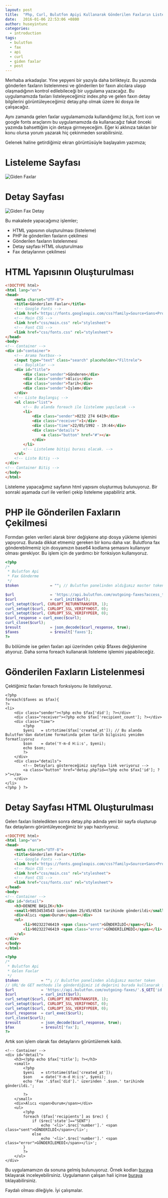 ```yaml
---
layout: post
title:  "Php, Curl, Bulutfon Apiyi Kullanarak Gönderilen Faxların Listelenmesi"
date:   2016-01-06 22:53:06 +0800
author: huseyintunc
categories:
  - introduction
tags:
  - bulutfon
  - fax
  - api
  - curl
  - giden faxlar
  - post
---
```


Merhaba arkadaşlar. Yine yepyeni bir yazıyla daha birlikteyiz. Bu yazımda gönderlen faxların listelenmesi ve gönderilen bir faxın alıcılara ulaşıp olaşmadığının kontrol edilebileceği bir uygulama yazacağız. Bu uygulamamızda faxları listeleyeceğimiz index.php ve gelen faxın detay bilgilerini görüntüleyeceğimiz detay.php olmak üzere iki dosya ile çalışacağız. 

Aynı zamanda gelen faxlar uygulamamızda kullandığımız list.js, font icon ve google fonts araçlarını bu uygulamamızda da kullanacağız fakat önceki yazımda bahsettiğim için detaya girmeyeceğim. Eğer ki aklınıza takılan bir konu olursa yorum yazarak hiç çekinmeden sorabilirsiniz. 

Gelenek haline getirdiğimiz ekran görüntüsüyle başlayalım yazımıza;
# Listeleme Sayfası
![Giden Faxlar](/images/bulutfon-giden-faxlar.png)
# Detay Sayfası
![Giden Fax Detay](/images/bulutfon-giden-fax-detay.png)
 
Bu makalede yapacağımız işlemler;

* HTML yapısının oluşturulması (listeleme)
* PHP ile gönderilen faxların çekilmesi
* Gönderilen faxların listelenmesi
* Detay sayfası HTML oluşturulması
* Fax detaylarının çekilmesi


# HTML Yapısının Oluşturulması

```html
<!DOCTYPE html>
<html lang="en">
<head>
    <meta charset="UTF-8">
    <title>Gönderilen Faxlar</title>
    <!-- Google Fonts -->
    <link href='https://fonts.googleapis.com/css?family=Source+Sans+Pro:400,900,700,600,300,200&subset=latin,latin-ext' rel='stylesheet' type='text/css'>
    <!-- Main CSS -->
    <link href="css/main.css" rel="stylesheet">
    <!-- Font CSS -->
    <link href="css/fonts.css" rel="stylesheet">
</head>
<body>
<!-- Container -->
<div id="container">
    <!-- Arama Textbox-->
    <input type="text" class="search" placeholder="Filtrele">
    <!-- Başlıklar -->
    <div id="title">
        <div class="sender">Gönderen</div>
        <div class="sender">Alıcı</div>
        <div class="sender">Tarih</div>
        <div class="sender">İşlem</div>
    </div>
    <!-- Liste Başlangıç -->
    <ul class="list">
        <!-- Bu alanda foreach ile listeleme yapılacak -->
        <li>
            <div class="sender">0232 274 6419</div>
            <div class="receiver">1</div>
            <div class="time">22/05/1992 - 19:44</div>
            <div class="details">
                <a class="button" href="#"></a>
            </div>
        </li>
        <!-- Listeleme bitişi burası olacak. -->
    </ul>
    <!-- Liste Bitiş -->
</div>
<!-- Container Bitiş -->
</body>
</html>
```

Listeleme yapacağımız sayfanın html yapısını oluşturmuş bulunuyoruz. Bir sonraki aşamada curl ile verileri çekip listeleme yapabiliriz artık. 

# PHP ile Gönderilen Faxların Çekilmesi

Formdan gelen verileri alarak birer değişkene atıp dosya yükleme işlemini yapıyoruz. Burada dikkat etmemiz gereken bir konu daha var. Bulutfona fax gönderebilmemiz için dosyamızın base64 kodlama şemasını kullanıyor olması gerekiyor. Bu işlem için de yardımcı bir fonksiyon kullanıyoruz. 

```php
<?php
/*
 * Bulutfon Api
 * Fax Gönderme
 */
$token              = ""; // Bulutfon panelinden aldığımız master token

$url                = 'https://api.bulutfon.com/outgoing-faxes?access_token='.$token;
$curl               = curl_init($url);
curl_setopt($curl, CURLOPT_RETURNTRANSFER, 1);
curl_setopt($curl, CURLOPT_SSL_VERIFYHOST, 0);
curl_setopt($curl, CURLOPT_SSL_VERIFYPEER, 0);
$curl_response = curl_exec($curl);
curl_close($curl);
$result             = json_decode($curl_response, true);
$faxes              = $result['faxes'];
?>
```
Bu bölümde ise gelen faxları api üzerinden çekip $faxes değişkenine atıyoruz. Daha sorna foreach kullanarak listeleme işlemini yapabileceğiz. 

# Gönderilen Faxların Listelenmesi
Çektiğimiz faxları foreach fonksiyonu ile listeliyoruz.

```
<?php
foreach($faxes as $fax){
?>
<li>
    <div class="sender"><?php echo $fax['did']; ?></div>
    <div class="receiver"><?php echo $fax['recipient_count']; ?></div>
    <div class="time">
        <?php
        $yeni   = strtotime($fax['created_at']); // Bu alanda Bulutfon'dan datetime formatında gelen tarih bilgisini yeniden formatlıyoruz
        $son    = date('Y-m-d H:i:s', $yeni);
        echo $son;
        ?>
    </div>
    <div class="details">
        <!-- Detayları göstereceğimiz sayfaya link veriyoruz -->
        <a class="button" href="detay.php?id=<?php echo $fax['id']; ?>"></a>
    </div>
</li>
<?php } ?>
```

# Detay Sayfası HTML Oluşturulması
Gelen faxları listeledikten sonra detay.php adında yeni bir sayfa oluşturup fax detaylarını görüntüleyeceğimiz bir yapı hazırlıyoruz. 
```html
<!DOCTYPE html>
<html lang="en">
<head>
    <meta charset="UTF-8">
    <title>Gönderilen Faxlar</title>
    <!-- Google Fonts -->
    <link href='https://fonts.googleapis.com/css?family=Source+Sans+Pro:400,900,700,600,300,200&subset=latin,latin-ext' rel='stylesheet' type='text/css'>
    <!-- Main CSS -->
    <link href="css/main.css" rel="stylesheet">
    <!-- Font CSS -->
    <link href="css/fonts.css" rel="stylesheet">
</head>
<body>
<!-- Container -->
<div id="detail">
    <h3>DENEME BAŞLIK</h3>
    <small>90534534543 üzerinden 25/45/4534 tarihinde gönderildi</small>
    <div>Alıcı <span>Durum</span></div>
    <ul>
        <li>902322746419 <span class="sent">GÖNDERİLDİ</span></li>
        <li>902322746419 <span class="error">GÖNDERİLEMEDİ</span></li>
    </ul>
</div>
</body>
</html>
```
```php
<?php
/*
 * Bulutfon Api
 * Gelen Faxlar
 */
$token          = ""; // Bulutfon panelinden aldığımız master token
// URL'de GET methodu ile gönderdiğimiz id değerini burada kullanarak fax detaylarını çekiyoruz
$url            = 'https://api.bulutfon.com/outgoing-faxes/'.$_GET['id'].'?access_token='.$token; 
$curl           = curl_init($url);
curl_setopt($curl, CURLOPT_RETURNTRANSFER, 1);
curl_setopt($curl, CURLOPT_SSL_VERIFYHOST, 0);
curl_setopt($curl, CURLOPT_SSL_VERIFYPEER, 0);
$curl_response  = curl_exec($curl);
curl_close($curl);
$result         = json_decode($curl_response, true);
$fax            = $result['fax'];
?>
```

Artık son işlem olarak fax detaylarını görüntülemek kaldı.
```
<!-- Container -->
<div id="detail">
    <h3><?php echo $fax['title']; ?></h3>
    <small>
        <?php
        $yeni   = strtotime($fax['created_at']);
        $son    = date('Y-m-d H:i:s', $yeni);
        echo 'Fax '.$fax['did'].' üzerinden '.$son.' tarihinde gönderildi.';

        ?>
    </small>
    <div>Alıcı <span>Durum</span></div>
    <ul>
        <?php
        foreach ($fax['recipients'] as $rec) {
            if ($rec['state']=="SENT")
                echo '<li>'.$rec['number'].' <span class="sent">GÖNDERİLDİ</span></li>';
            else
                echo '<li>'.$rec['number'].' <span class="error">GÖNDERİLEMEDİ</span></li>';
        }
        ?>
    </ul>
</div>
```
Bu uygulamamızın da sonuna gelmiş bulunuyoruz.  Örnek kodları [buraya][df1] tıklayarak inceleyebilirsiniz. 
Uygulamanın çalışan hali içinse [buraya][df2] tıklayabilirsiniz.

Faydalı olması dileğiyle.
İyi çalışmalar.

   [df1]: <https://github.com/hsyntnc/BulutfonSampleApps/tree/master/outgoingFaxes>
   [df2]: <http://tunc.tk/Bulutfon/outgoingFaxes/>
